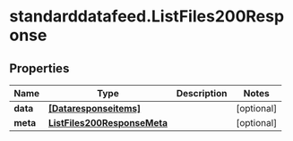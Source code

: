 # standarddatafeed.ListFiles200Response

## Properties

Name | Type | Description | Notes
------------ | ------------- | ------------- | -------------
**data** | [**[Dataresponseitems]**](Dataresponseitems.md) |  | [optional] 
**meta** | [**ListFiles200ResponseMeta**](ListFiles200ResponseMeta.md) |  | [optional] 


